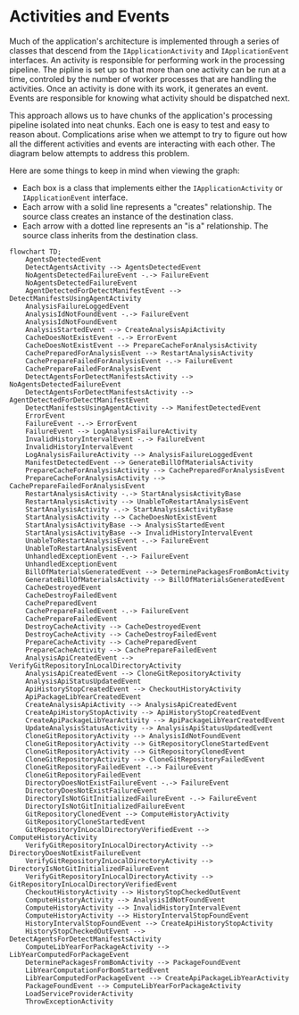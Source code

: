 # Activities and Events

Much of the application's architecture is implemented through a series of classes that descend from the `IApplicationActivity` and `IApplicationEvent` interfaces. An activity is responsible for performing work in the processing pipeline. The pipline is set up so that more than one activity can be run at a time, controled by the number of worker processes that are handling the activities. Once an activity is done with its work, it generates an event. Events are responsible for knowing what activity should be dispatched next.

This approach allows us to have chunks of the application's processing pipeline isolated into neat chunks. Each one is easy to test and easy to reason about. Complications arise when we attempt to try to figure out how all the different activities and events are interacting with each other. The diagram below attempts to address this problem.

Here are some things to keep in mind when viewing the graph:

* Each box is a class that implements either the `IApplicationActivity` or `IApplicationEvent` interface.
* Each arrow with a solid line represents a "creates" relationship. The source class creates an instance of the destination class.
* Each arrow with a dotted line represents an "is a" relationship. The source class inherits from the destination class.

```mermaid
flowchart TD;
    AgentsDetectedEvent
    DetectAgentsActivity --> AgentsDetectedEvent
    NoAgentsDetectedFailureEvent -.-> FailureEvent
    NoAgentsDetectedFailureEvent
    AgentDetectedForDetectManifestEvent --> DetectManifestsUsingAgentActivity
    AnalysisFailureLoggedEvent
    AnalysisIdNotFoundEvent -.-> FailureEvent
    AnalysisIdNotFoundEvent
    AnalysisStartedEvent --> CreateAnalysisApiActivity
    CacheDoesNotExistEvent -.-> ErrorEvent
    CacheDoesNotExistEvent --> PrepareCacheForAnalysisActivity
    CachePreparedForAnalysisEvent --> RestartAnalysisActivity
    CachePrepareFailedForAnalysisEvent -.-> FailureEvent
    CachePrepareFailedForAnalysisEvent
    DetectAgentsForDetectManifestsActivity --> NoAgentsDetectedFailureEvent
    DetectAgentsForDetectManifestsActivity --> AgentDetectedForDetectManifestEvent
    DetectManifestsUsingAgentActivity --> ManifestDetectedEvent
    ErrorEvent
    FailureEvent -.-> ErrorEvent
    FailureEvent --> LogAnalysisFailureActivity
    InvalidHistoryIntervalEvent -.-> FailureEvent
    InvalidHistoryIntervalEvent
    LogAnalysisFailureActivity --> AnalysisFailureLoggedEvent
    ManifestDetectedEvent --> GenerateBillOfMaterialsActivity
    PrepareCacheForAnalysisActivity --> CachePreparedForAnalysisEvent
    PrepareCacheForAnalysisActivity --> CachePrepareFailedForAnalysisEvent
    RestartAnalysisActivity -.-> StartAnalysisActivityBase
    RestartAnalysisActivity --> UnableToRestartAnalysisEvent
    StartAnalysisActivity -.-> StartAnalysisActivityBase
    StartAnalysisActivity --> CacheDoesNotExistEvent
    StartAnalysisActivityBase --> AnalysisStartedEvent
    StartAnalysisActivityBase --> InvalidHistoryIntervalEvent
    UnableToRestartAnalysisEvent -.-> FailureEvent
    UnableToRestartAnalysisEvent
    UnhandledExceptionEvent -.-> FailureEvent
    UnhandledExceptionEvent
    BillOfMaterialsGeneratedEvent --> DeterminePackagesFromBomActivity
    GenerateBillOfMaterialsActivity --> BillOfMaterialsGeneratedEvent
    CacheDestroyedEvent
    CacheDestroyFailedEvent
    CachePreparedEvent
    CachePrepareFailedEvent -.-> FailureEvent
    CachePrepareFailedEvent
    DestroyCacheActivity --> CacheDestroyedEvent
    DestroyCacheActivity --> CacheDestroyFailedEvent
    PrepareCacheActivity --> CachePreparedEvent
    PrepareCacheActivity --> CachePrepareFailedEvent
    AnalysisApiCreatedEvent --> VerifyGitRepositoryInLocalDirectoryActivity
    AnalysisApiCreatedEvent --> CloneGitRepositoryActivity
    AnalysisApiStatusUpdatedEvent
    ApiHistoryStopCreatedEvent --> CheckoutHistoryActivity
    ApiPackageLibYearCreatedEvent
    CreateAnalysisApiActivity --> AnalysisApiCreatedEvent
    CreateApiHistoryStopActivity --> ApiHistoryStopCreatedEvent
    CreateApiPackageLibYearActivity --> ApiPackageLibYearCreatedEvent
    UpdateAnalysisStatusActivity --> AnalysisApiStatusUpdatedEvent
    CloneGitRepositoryActivity --> AnalysisIdNotFoundEvent
    CloneGitRepositoryActivity --> GitRepositoryCloneStartedEvent
    CloneGitRepositoryActivity --> GitRepositoryClonedEvent
    CloneGitRepositoryActivity --> CloneGitRepositoryFailedEvent
    CloneGitRepositoryFailedEvent -.-> FailureEvent
    CloneGitRepositoryFailedEvent
    DirectoryDoesNotExistFailureEvent -.-> FailureEvent
    DirectoryDoesNotExistFailureEvent
    DirectoryIsNotGitInitializedFailureEvent -.-> FailureEvent
    DirectoryIsNotGitInitializedFailureEvent
    GitRepositoryClonedEvent --> ComputeHistoryActivity
    GitRepositoryCloneStartedEvent
    GitRepositoryInLocalDirectoryVerifiedEvent --> ComputeHistoryActivity
    VerifyGitRepositoryInLocalDirectoryActivity --> DirectoryDoesNotExistFailureEvent
    VerifyGitRepositoryInLocalDirectoryActivity --> DirectoryIsNotGitInitializedFailureEvent
    VerifyGitRepositoryInLocalDirectoryActivity --> GitRepositoryInLocalDirectoryVerifiedEvent
    CheckoutHistoryActivity --> HistoryStopCheckedOutEvent
    ComputeHistoryActivity --> AnalysisIdNotFoundEvent
    ComputeHistoryActivity --> InvalidHistoryIntervalEvent
    ComputeHistoryActivity --> HistoryIntervalStopFoundEvent
    HistoryIntervalStopFoundEvent --> CreateApiHistoryStopActivity
    HistoryStopCheckedOutEvent --> DetectAgentsForDetectManifestsActivity
    ComputeLibYearForPackageActivity --> LibYearComputedForPackageEvent
    DeterminePackagesFromBomActivity --> PackageFoundEvent
    LibYearComputationForBomStartedEvent
    LibYearComputedForPackageEvent --> CreateApiPackageLibYearActivity
    PackageFoundEvent --> ComputeLibYearForPackageActivity
    LoadServiceProviderActivity
    ThrowExceptionActivity

```
